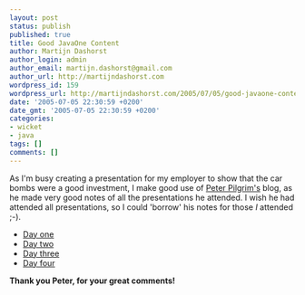 ```yaml
---
layout: post
status: publish
published: true
title: Good JavaOne Content
author: Martijn Dashorst
author_login: admin
author_email: martijn.dashorst@gmail.com
author_url: http://martijndashorst.com
wordpress_id: 159
wordpress_url: http://martijndashorst.com/2005/07/05/good-javaone-content/
date: '2005-07-05 22:30:59 +0200'
date_gmt: '2005-07-05 22:30:59 +0200'
categories:
- wicket
- java
tags: []
comments: []
---
```

<p>As I'm busy creating a presentation for my employer to show that the car bombs were a good investment, I make good use of <a href="http://jroller.com/page/peter_pilgrim/Weblog?catname=%2FJava">Peter Pilgrim's</a> blog, as he made very good notes of all the presentations he attended. I wish he had attended all presentations, so I could 'borrow' his notes for those <em>I</em> attended ;-).</p>
<ul>
<li><a href="http://jroller.com/page/peter_pilgrim/20050630#javaone_monday_27th_june_2005">Day one</a></li>
<li><a href="http://jroller.com/page/peter_pilgrim/20050702#javaone_tuesday_28th_june_2005">Day two</a></li>
<li><a href="http://jroller.com/page/peter_pilgrim/?anchor=javaone_wednesday_29th_june_2005">Day three</a></li>
<li><a href="http://jroller.com/page/peter_pilgrim/?anchor=javaone_thursday_30th_june_2005">Day four</a></li>
</ul>
<p><strong>Thank you Peter, for your great comments!</strong></p>
